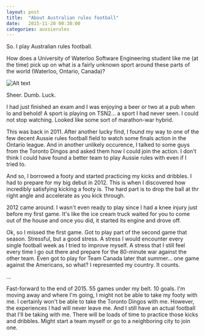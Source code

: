 ```yaml
---
layout: post
title:  "About Australian rules football"
date:   2015-11-20 00:30:00
categories: aussierules
---
```


So. I play Australian rules football.

How does a University of Waterloo Software Engineering student like me (at the time) pick up on what is a fairly unknown
sport around these parts of the world (Waterloo, Ontario, Canada)?

![Alt text][dumb luck]

Sheer. Dumb. Luck.

I had just finished an exam and I was enjoying a beer or two at a pub when lo and behold! A sport is
playing on TSN2... a sport I had never seen. I could not stop watching. Looked like some sort of marathon-war hybrid.

This was back in 2011. After another lucky find, I found my way to one of the few decent Aussie rules football field to
watch some finals action in the Ontario league. And in another unlikely occurence, I talked to some guys from the
Toronto Dingos and asked them how I could join the action. I don't think I could have found a better team to play Aussie
rules with even if I tried to.

And so, I borrowed a footy and started practicing my kicks and dribbles. I had to prepare for my big debut in 2012. This
is when I discovered how incredibly satisfying kicking a footy is. The hard part is to drop the ball at thr right angle
and accelerate as you kick through.

2012 came around. I wasn't even ready to play since I had a knee injury just before my first game. It's like the ice
cream truck waited for you to come out of the house and once you did, it started its engine and drove off.

Ok, so I missed the first game. Got to play part of the second game that season. Stressful, but a good stress. A stress
I would encounter every single football week as I tried to improve myself. A stress that I still feel every time I go
out there and prepare for the 80-minute war against the other team. Even got to play for Team Canada later that
summer... one game against the Americans, so what? I represented my country. It counts.

...

Fast-forward to the end of 2015. 55 games under my belt. 10 goals. I'm moving away and where I'm going, I might not be
able to take my footy with me. I certainly won't be able to take the Toronto Dingos with me. However, the experiences I
had will never leave me. And I still have an actual football that I'll be taking with me. There will be loads of time to
practice those kicks and dribbles. Might start a team myself or go to a neighboring city to join one. 

[dumb luck]: http://img.pandawhale.com/post-34995-5-points-will-be-awarded-to-ea-WkzZ.gif
